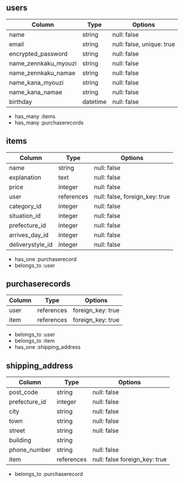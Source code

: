 ## users
| Column             | Type   | Options     |
| ------------------ | ------ | ----------- |
| name               | string | null: false |
| email              | string | null: false, unique: true |
| encrypted_password | string | null: false |
| name_zennkaku_myouzi| string | null: false |
| name_zennkaku_namae| string | null: false |
| name_kana_myouzi   | string | null: false |
| name_kana_namae    | string | null: false |
| birthday           | datetime | null: false |
- has_many :items
- has_many :purchaserecords

## items
| Column             | Type   | Options     |
| ------------------ | ------ | ----------- |
| name               | string | null: false |
| explanation        | text   | null: false |
| price              | integer | null: false |
| user               | references | null: false, foreign_key: true|
| category_id        | integer | null: false |
| situation_id       | integer | null: false |
| prefecture_id      | integer | null: false |
| arrives_day_id     | integer | null: false |
| deliverystyle_id   | integer | null: false |
- has_one :purchaserecord
- belongs_to :user

## purchaserecords
| Column             | Type   | Options     |
| ------------------ | ------ | ----------- |
| user               | references | foreign_key: true|
| item               | references | foreign_key: true|
- belongs_to :user
- belongs_to :item
- has_one :shipping_address

## shipping_address
| Column                      | Type   | Options     |
| --------------------------- | ------ | ----------- |
| post_code                   | string | null: false |
| prefecture_id               | integer | null: false |
| city                        | string | null: false |
| town                        | string | null: false |
| street                      | string | null: false |
| building                    | string |             |
| phone_number                | string | null: false |
| item                        | references | null: false foreign_key: true|
- belongs_to :purchaserecord
